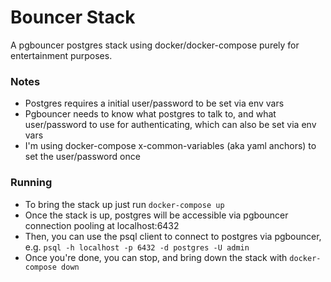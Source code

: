 # Bouncer Stack

A pgbouncer postgres stack using docker/docker-compose purely for
entertainment purposes.

### Notes

- Postgres requires a initial user/password to be set via env vars
- Pgbouncer needs to know what postgres to talk to, and what user/password
  to use for authenticating, which can also be set via env vars
- I'm using docker-compose x-common-variables (aka yaml anchors) to set the
  user/password once

### Running

- To bring the stack up just run `docker-compose up`
- Once the stack is up, postgres will be accessible via pgbouncer connection
  pooling at localhost:6432
- Then, you can use the psql client to connect to postgres via pgbouncer,
  e.g. `psql -h localhost -p 6432 -d postgres -U admin`
- Once you're done, you can stop, and bring down the stack with
  `docker-compose down`
